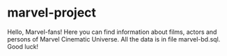 # marvel-project
Hello, Marvel-fans!
Here you can find information about films, actors and persons of Marvel Cinematic Universe. All the data is in file marvel-bd.sql.
Good luck!
